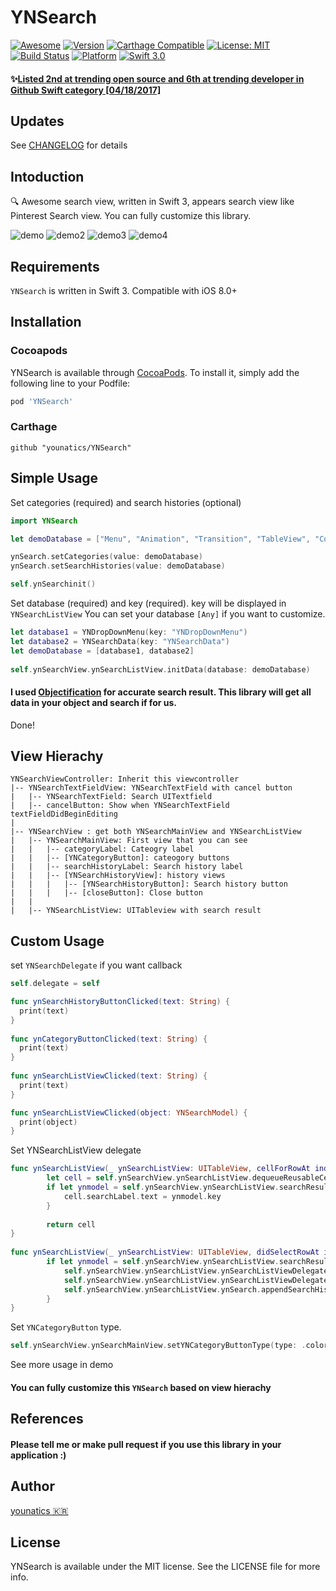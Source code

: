 # YNSearch

[![Awesome](https://cdn.rawgit.com/sindresorhus/awesome/d7305f38d29fed78fa85652e3a63e154dd8e8829/media/badge.svg)](https://github.com/sindresorhus/awesome)
[![Version](https://img.shields.io/cocoapods/v/YNSearch.svg?style=flat)](http://cocoapods.org/pods/YNSearch)
[![Carthage Compatible](https://img.shields.io/badge/Carthage-compatible-4BC51D.svg?style=flat)](https://github.com/Carthage/Carthage)
[![License: MIT](https://img.shields.io/badge/license-MIT-blue.svg?style=flat)](https://github.com/younatics/YNSearch/blob/master/LICENSE)
[![Build Status](https://travis-ci.org/younatics/YNSearch.svg?branch=master)](https://travis-ci.org/younatics/YNSearch)
[![Platform](https://img.shields.io/cocoapods/p/YNSearch.svg?style=flat)](http://cocoapods.org/pods/YNSearch)
[![Swift 3.0](https://img.shields.io/badge/Swift-3.0-orange.svg?style=flat)](https://developer.apple.com/swift/)

#### ✨[Listed 2nd at trending open source and 6th at trending developer in Github Swift category [04/18/2017]](https://github.com/younatics/YNDropDownMenu/blob/master/Images/2nd.PNG)

## Updates
See [CHANGELOG](https://github.com/younatics/YNSearch/blob/master/CHANGELOG.md) for details

## Intoduction
🔍 Awesome search view, written in Swift 3, appears search view like Pinterest Search view. You can fully customize this library.

![demo](Images/YNSearch.gif)
![demo2](Images/YNSearch1.png)
![demo3](Images/YNSearch2.png)
![demo4](Images/YNSearch3.png)

## Requirements

`YNSearch` is written in Swift 3. Compatible with iOS 8.0+

## Installation

### Cocoapods

YNSearch is available through [CocoaPods](http://cocoapods.org). To install
it, simply add the following line to your Podfile:

```ruby
pod 'YNSearch'
```
### Carthage
```
github "younatics/YNSearch"
```

## Simple Usage
Set categories (required) and search histories (optional)
```swift
import YNSearch

let demoDatabase = ["Menu", "Animation", "Transition", "TableView", "CollectionView", "Indicator", "Alert", "UIView", "UITextfield", "UITableView", "Swift", "iOS", "Android"]

ynSearch.setCategories(value: demoDatabase)
ynSearch.setSearchHistories(value: demoDatabase)

self.ynSearchinit()
```

Set database (required) and key (required). key will be displayed in `YNSearchListView` You can set your database `[Any]` if you want to customize. 
```swift
let database1 = YNDropDownMenu(key: "YNDropDownMenu")
let database2 = YNSearchData(key: "YNSearchData")
let demoDatabase = [database1, database2]
        
self.ynSearchView.ynSearchListView.initData(database: demoDatabase)
```

#### I used [Objectification](https://github.com/younatics/Objectification) for accurate search result. This library will get all data in your object and search if for us.
Done!

## View Hierachy
```
YNSearchViewController: Inherit this viewcontroller 
|-- YNSearchTextFieldView: YNSearchTextField with cancel button
|   |-- YNSearchTextField: Search UITextfield
|   |-- cancelButton: Show when YNSearchTextField textFieldDidBeginEditing
|
|-- YNSearchView : get both YNSearchMainView and YNSearchListView
|   |-- YNSearchMainView: First view that you can see
|   |   |-- categoryLabel: Cateogry label
|   |   |-- [YNCategoryButton]: cateogory buttons
|   |   |-- searchHistoryLabel: Search history label
|   |   |-- [YNSearchHistoryView]: history views
|   |   |   |-- [YNSearchHistoryButton]: Search history button
|   |   |   |-- [closeButton]: Close button
|   |
|   |-- YNSearchListView: UITableview with search result
```

## Custom Usage
set `YNSearchDelegate` if you want callback
```Swift 
self.delegate = self

func ynSearchHistoryButtonClicked(text: String) {
  print(text)
}
    
func ynCategoryButtonClicked(text: String) {
  print(text)
}
    
func ynSearchListViewClicked(text: String) {
  print(text)
}

func ynSearchListViewClicked(object: YNSearchModel) {
  print(object)
}
```

Set YNSearchListView delegate 
```Swift
func ynSearchListView(_ ynSearchListView: UITableView, cellForRowAt indexPath: IndexPath) -> UITableViewCell {
        let cell = self.ynSearchView.ynSearchListView.dequeueReusableCell(withIdentifier: YNSearchListViewCell.ID) as! YNSearchListViewCell
        if let ynmodel = self.ynSearchView.ynSearchListView.searchResultDatabase[indexPath.row] as? YNSearchModel {
            cell.searchLabel.text = ynmodel.key
        }
        
        return cell
}
    
func ynSearchListView(_ ynSearchListView: UITableView, didSelectRowAt indexPath: IndexPath) {
        if let ynmodel = self.ynSearchView.ynSearchListView.searchResultDatabase[indexPath.row] as? YNSearchModel, let key = ynmodel.key {
            self.ynSearchView.ynSearchListView.ynSearchListViewDelegate?.ynSearchListViewClicked(key: key)
            self.ynSearchView.ynSearchListView.ynSearchListViewDelegate?.ynSearchListViewClicked(object: self.ynSearchView.ynSearchListView.database[indexPath.row])
            self.ynSearchView.ynSearchListView.ynSearch.appendSearchHistories(value: key)
        }
}
```

Set `YNCategoryButton` type.
```Swift
self.ynSearchView.ynSearchMainView.setYNCategoryButtonType(type: .colorful)
```

See more usage in demo

#### You can fully customize this `YNSearch` based on view hierachy

## References
#### Please tell me or make pull request if you use this library in your application :) 

## Author
[younatics 🇰🇷](http://younatics.github.io)

## License
YNSearch is available under the MIT license. See the LICENSE file for more info.
